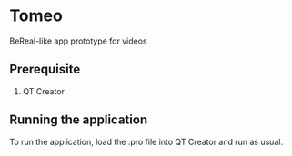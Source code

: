 # Tomeo

BeReal-like app prototype for videos

## Prerequisite
1. QT Creator

## Running the application
To run the application, load the .pro file into QT Creator and run as usual.
